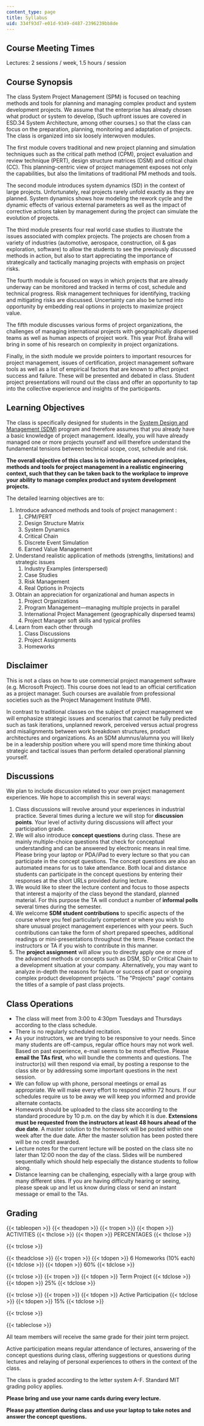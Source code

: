 ```yaml
---
content_type: page
title: Syllabus
uid: 334f93d7-e01d-9349-d487-2396239bb8de
---
```


Course Meeting Times
--------------------

Lectures: 2 sessions / week, 1.5 hours / session

Course Synopsis
---------------

The class System Project Management (SPM) is focused on teaching methods and tools for planning and managing complex product and system development projects. We assume that the enterprise has already chosen what product or system to develop, (Such upfront issues are covered in ESD.34 System Architecture, among other courses.) so that the class can focus on the preparation, planning, monitoring and adaptation of projects. The class is organized into six loosely interwoven modules.

The first module covers traditional and new project planning and simulation techniques such as the critical path method (CPM), project evaluation and review technique (PERT), design structure matrices (DSM) and critical chain (CC). This planning-centric view of project management exposes not only the capabilities, but also the limitations of traditional PM methods and tools.

The second module introduces system dynamics (SD) in the context of large projects. Unfortunately, real projects rarely unfold exactly as they are planned. System dynamics shows how modeling the rework cycle and the dynamic effects of various external parameters as well as the impact of corrective actions taken by management during the project can simulate the evolution of projects.

The third module presents four real world case studies to illustrate the issues associated with complex projects. The projects are chosen from a variety of industries (automotive, aerospace, construction, oil & gas exploration, software) to allow the students to see the previously discussed methods in action, but also to start appreciating the importance of strategically and tactically managing projects with emphasis on project risks.

The fourth module is focused on ways in which projects that are already underway can be monitored and tracked in terms of cost, schedule and technical progress. Risk management techniques for identifying, tracking and mitigating risks are discussed. Uncertainty can also be turned into opportunity by embedding real options in projects to maximize project value.

The fifth module discusses various forms of project organizations, the challenges of managing international projects with geographically dispersed teams as well as human aspects of project work. This year Prof. Braha will bring in some of his research on complexity in project organizations.

Finally, in the sixth module we provide pointers to important resources for project management, issues of certification, project management software tools as well as a list of empirical factors that are known to affect project success and failure. These will be presented and debated in class. Student project presentations will round out the class and offer an opportunity to tap into the collective experience and insights of the participants.

Learning Objectives
-------------------

The class is specifically designed for students in the [System Design and Management (SDM)](http://sdm.mit.edu/) program and therefore assumes that you already have a basic knowledge of project management. Ideally, you will have already managed one or more projects yourself and will therefore understand the fundamental tensions between technical scope, cost, schedule and risk.

**The overall objective of this class is to introduce advanced principles, methods and tools for project management in a realistic engineering context, such that they can be taken back to the workplace to improve your ability to manage complex product and system development projects.**

The detailed learning objectives are to:

1.  Introduce advanced methods and tools of project management :
    1.  CPM/PERT
    2.  Design Structure Matrix
    3.  System Dynamics
    4.  Critical Chain
    5.  Discrete Event Simulation
    6.  Earned Value Management
2.  Understand realistic application of methods (strengths, limitations) and strategic issues
    1.  Industry Examples (interspersed)
    2.  Case Studies
    3.  Risk Management
    4.  Real Options in Projects
3.  Obtain an appreciation for organizational and human aspects in
    1.  Project Organizations
    2.  Program Management—managing multiple projects in parallel
    3.  International Project Management (geographically dispersed teams)
    4.  Project Manager soft skills and typical profiles
4.  Learn from each other through
    1.  Class Discussions
    2.  Project Assignments
    3.  Homeworks

Disclaimer
----------

This is not a class on how to use commercial project management software (e.g. Microsoft Project). This course does not lead to an official certification as a project manager. Such courses are available from professional societies such as the Project Management Institute (PMI).

In contrast to traditional classes on the subject of project management we will emphasize strategic issues and scenarios that cannot be fully predicted such as task iterations, unplanned rework, perceived versus actual progress and misalignments between work breakdown structures, product architectures and organizations. As an SDM alumnus/alumna you will likely be in a leadership position where you will spend more time thinking about strategic and tactical issues than perform detailed operational planning yourself.

Discussions
-----------

We plan to include discussion related to your own project management experiences. We hope to accomplish this in several ways:

1.  Class discussions will revolve around your experiences in industrial practice. Several times during a lecture we will stop for **discussion points**. Your level of activity during discussions will affect your participation grade.
2.  We will also introduce **concept questions** during class. These are mainly multiple-choice questions that check for conceptual understanding and can be answered by electronic means in real time. Please bring your laptop or PDA/iPad to every lecture so that you can participate in the concept questions. The concept questions are also an automated means for us to take attendance. Both local and distance students can participate in the concept questions by entering their responses at the short URLs provided during lecture.
3.  We would like to steer the lecture content and focus to those aspects that interest a majority of the class beyond the standard, planned material. For this purpose the TA will conduct a number of **informal polls** several times during the semester.
4.  We welcome **SDM student contributions** to specific aspects of the course where you feel particularly competent or where you wish to share unusual project management experiences with your peers. Such contributions can take the form of short prepared speeches, additional readings or mini-presentations throughout the term. Please contact the instructors or TA if you wish to contribute in this manner.
5.  The **project assignment** will allow you to directly apply one or more of the advanced methods or concepts such as DSM, SD or Critical Chain to a development situation at your company. Alternatively, you may want to analyze in-depth the reasons for failure or success of past or ongoing complex product development projects. 'The "Projects" page' contains the titles of a sample of past class projects.

Class Operations
----------------

*   The class will meet from 3:00 to 4:30pm Tuesdays and Thursdays according to the class schedule.
*   There is no regularly scheduled recitation.
*   As your instructors, we are trying to be responsive to your needs. Since many students are off-campus, regular office hours may not work well. Based on past experience, e-mail seems to be most effective. Please **email the TAs first**, who will bundle the comments and questions. The instructor(s) will then respond via email, by posting a response to the class site or by addressing some important questions in the next session.
*   We can follow up with phone, personal meetings or email as appropriate. We will make every effort to respond within 72 hours. If our schedules require us to be away we will keep you informed and provide alternate contacts.
*   Homework should be uploaded to the class site according to the standard procedure by 10 p.m. on the day by which it is due. **Extensions must be requested** **from the instructors at least 48 hours ahead of the due date**. A master solution to the homework will be posted within one week after the due date. After the master solution has been posted there will be no credit awarded.
*   Lecture notes for the current lecture will be posted on the class site no later than 12:00 noon the day of the class. Slides will be numbered sequentially which should help especially the distance students to follow along.
*   Distance learning can be challenging, especially with a large group with many different sites. If you are having difficulty hearing or seeing, please speak up and let us know during class or send an instant message or email to the TAs.

Grading
-------

{{< tableopen >}}
{{< theadopen >}}
{{< tropen >}}
{{< thopen >}}
ACTIVITIES
{{< thclose >}}
{{< thopen >}}
PERCENTAGES
{{< thclose >}}

{{< trclose >}}

{{< theadclose >}}
{{< tropen >}}
{{< tdopen >}}
6 Homeworks (10% each)
{{< tdclose >}}
{{< tdopen >}}
60%
{{< tdclose >}}

{{< trclose >}}
{{< tropen >}}
{{< tdopen >}}
Term Project
{{< tdclose >}}
{{< tdopen >}}
25%
{{< tdclose >}}

{{< trclose >}}
{{< tropen >}}
{{< tdopen >}}
Active Participation
{{< tdclose >}}
{{< tdopen >}}
15%
{{< tdclose >}}

{{< trclose >}}

{{< tableclose >}}

All team members will receive the same grade for their joint term project.

Active participation means regular attendance of lectures, answering of the concept questions during class, offering suggestions or questions during lectures and relaying of personal experiences to others in the context of the class.

The class is graded according to the letter system A-F. Standard MIT grading policy applies.

**Please bring and use your name cards during every lecture.**

**Please pay attention during class and use your laptop to take notes and answer the concept questions.**